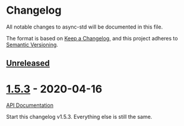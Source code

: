 # Changelog

All notable changes to async-std will be documented in this file.

The format is based on [Keep a Changelog](https://keepachangelog.com/en/1.0.0/),
and this project adheres to [Semantic Versioning](https://book.async.rs/overview/stability-guarantees.html).

## [Unreleased]

# [1.5.3] - 2020-04-16

[API Documentation](https://docs.rs/tokio-async-std/1.5.3/async-std)

Start this changelog v1.5.3. Everything else is still the same.

[Unreleased]: https://github.com/async-rs/async-std/compare/v1.5.3...HEAD
[1.5.3]: https://github.com/async-rs/async-std/compare/v1.5.2...v1.5.3
